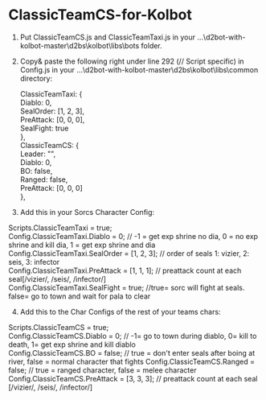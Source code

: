 # ClassicTeamCS-for-Kolbot

1. Put ClassicTeamCS.js and ClassicTeamTaxi.js in your ...\d2bot-with-kolbot-master\d2bs\kolbot\libs\bots folder.

2. Copy& paste the following right under line 292 (// Script specific) in Config.js in your ...\d2bot-with-kolbot-master\d2bs\kolbot\libs\common directory:

	ClassicTeamTaxi: {  
      Diablo: 0,  
      SealOrder: [1, 2, 3],  
      PreAttack: [0, 0, 0],  
	  SealFight: true  
	},  
	ClassicTeamCS: {  
      Leader: "",  
      Diablo: 0,  
      BO: false,  
      Ranged: false,   
      PreAttack: [0, 0, 0]  
	},  
  
3. Add this in your Sorcs Character Config:
  
  Scripts.ClassicTeamTaxi = true;   
	Config.ClassicTeamTaxi.Diablo = 0; // -1 = get exp shrine no dia, 0 = no exp shrine and kill dia, 1 = get exp shrine and dia  
	Config.ClassicTeamTaxi.SealOrder = [1, 2, 3]; // order of seals 1: vizier, 2: seis, 3: infector  
	Config.ClassicTeamTaxi.PreAttack = [1, 1, 1]; // preattack count at each seal[/vizier/, /seis/, /infector/]   
	Config.ClassicTeamTaxi.SealFight = true; //true= sorc will fight at seals. false= go to town and wait for pala to clear  

4. Add this to the Char Configs of the rest of your teams chars:

  Scripts.ClassicTeamCS = true;   
	Config.ClassicTeamCS.Diablo = 0; // -1= go to town during diablo, 0= kill to death, 1= get exp shrine and kill diablo  
	Config.ClassicTeamCS.BO = false; // true = don't enter seals after boing at river, false = normal character that fights
	Config.ClassicTeamCS.Ranged = false; // true = ranged character, false = melee character   
	Config.ClassicTeamCS.PreAttack = [3, 3, 3]; // preattack count at each seal [/vizier/, /seis/, /infector/]  
    
